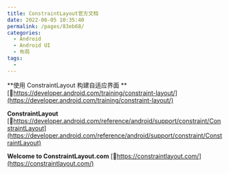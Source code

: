 ```yaml
---
title: ConstraintLayout官方文档
date: 2022-06-05 10:35:40
permalink: /pages/83eb68/
categories:
  - Android
  - Android UI
  - 布局
tags:
  - 
---
```

**使用 ConstraintLayout 构建自适应界面  ** [🔗https://developer.android.com/training/constraint-layout/](https://developer.android.com/training/constraint-layout/)

**ConstraintLayout** [🔗https://developer.android.com/reference/android/support/constraint/ConstraintLayout](https://developer.android.com/reference/android/support/constraint/ConstraintLayout)

**Welcome to ConstraintLayout.com** [🔗https://constraintlayout.com/](https://constraintlayout.com/)

